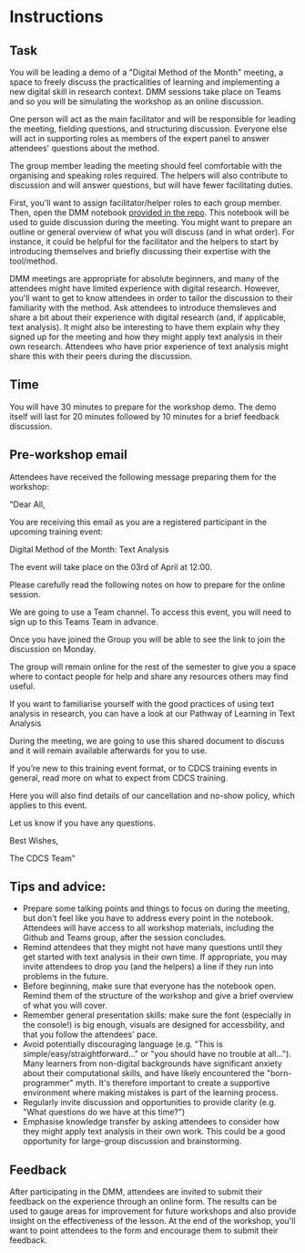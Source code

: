 # Instructions


## Task 
You will be leading a demo of a "Digital Method of the Month" meeting, a space to freely discuss the practicalities of learning and implementing a new digital skill in research context. DMM sessions take place on Teams and so you will be simulating the workshop as an online discussion.

One person will act as the main facilitator and will be responsible for leading the meeting, fielding questions, and structuring discussion. Everyone else will act in supporting roles as members of the expert panel to answer attendees' questions about the method.  
  
The group member leading the meeting should feel comfortable with the organising and speaking roles required. The helpers will also contribute to discussion and will answer questions, but will have fewer facilitating duties.

First, you'll want to assign facilitator/helper roles to each group member. Then, open the DMM notebook [provided in the repo](https://github.com/DCS-training/Digital-Method-of-the-Month/blob/main/DMM%20Docs/Text%20Analysis.md). This notebook will be used to guide discussion during the meeting. You might want to prepare an outline or general overview of what you will discuss (and in what order). For instance, it could be helpful for the facilitator and the helpers to start by introducing themselves and briefly discussing their expertise with the tool/method.


DMM meetings are appropriate for absolute beginners, and many of the attendees might have limited experience with digital research. However, you'll want to get to know attendees in order to tailor the discussion to their familiarity with the method. Ask attendees to introduce themsleves and share a bit about their experience with digital research (and, if applicable, text analysis). It might also be interesting to have them explain why they signed up for the meeting and how they might apply text analysis in their own research. Attendees who have prior experience of text analysis might share this with their peers during the discussion. 
  
## Time
You will have 30 minutes to prepare for the workshop demo. The demo itself will last for 20 minutes followed by 10 minutes for a brief feedback discussion.

## Pre-workshop email  

Attendees have received the following message preparing them for the workshop:  
  
"Dear All,

You are receiving this email as you are a registered participant in the upcoming training event:

Digital Method of the Month: Text Analysis

The event will take place on the 03rd of April at 12:00.

Please carefully read the following notes on how to prepare for the online session.

We are going to use a Team channel. To access this event, you will need to sign up to this Teams Team in advance.

Once you have joined the Group you will be able to see the link to join the discussion on Monday.

The group will remain online for the rest of the semester to give you a space where to contact people for help and share any resources others may find useful.

If you want to familiarise yourself with the good practices of using text analysis in research, you can have a look at our Pathway of Learning in Text Analysis

During the meeting, we are going to use this shared document to discuss and it will remain available afterwards for you to use.

If you’re new to this training event format, or to CDCS training events in general, read more on what to expect from CDCS training.

Here you will also find details of our cancellation and no-show policy, which applies to this event.

Let us know if you have any questions.

Best Wishes,

The CDCS Team"

## Tips and advice:

- Prepare some talking points and things to focus on during the meeting, but don't feel like you have to address every point in the notebook. Attendees will have access to all workshop materials, including the Github and Teams group, after the session concludes.
- Remind attendees that they might not have many questions until they get started with text analysis in their own time. If appropriate, you may invite attendees to drop you (and the helpers) a line if they run into problems in the future.
- Before beginning, make sure that everyone has the notebook open. Remind them of the structure of the workshop and give a brief overview of what you will cover.
- Remember general presentation skills: make sure the font (especially in the console!) is big enough, visuals are designed for accessbility, and that you follow the attendees' pace.
- Avoid potentially discouraging language (e.g. "This is simple/easy/straightforward..." or "you should have no trouble at all..."). Many learners from non-digital backgrounds have significant anxiety about their computational skills, and have likely encountered the "born-programmer" myth. It's therefore important to create a supportive environment where making mistakes is part of the learning process.
- Regularly invite discussion and opportunities to provide clarity (e.g. "What questions do we have at this time?")
- Emphasise knowledge transfer by asking attendees to consider how they might apply text analysis in their own work. This could be a good opportunity for large-group discussion and brainstorming.


## Feedback
After participating in the DMM, attendees are invited to submit their feedback on the experience through an online form. The results can be used to gauge areas for improvement for future workshops and also provide insight on the effectiveness of the lesson. At the end of the workshop, you'll want to point attendees to the form and encourage them to submit their feedback.

